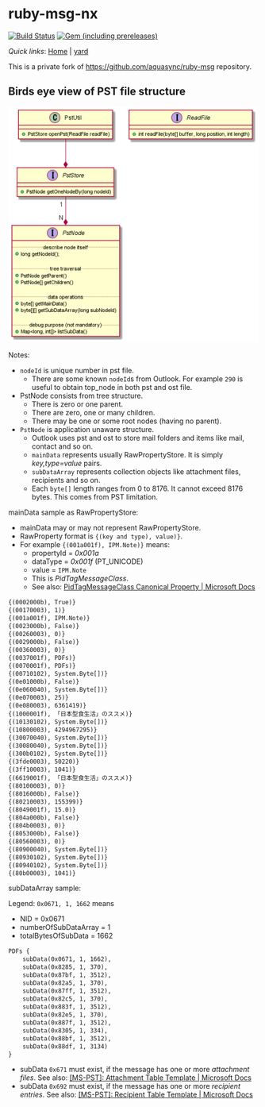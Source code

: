 # ruby-msg-nx

[![Build Status](https://dev.azure.com/HiraokaHyperTools/ruby-msg/_apis/build/status/HiraokaHyperTools.ruby-msg?branchName=dev)](https://dev.azure.com/HiraokaHyperTools/ruby-msg/_build/latest?definitionId=12&branchName=dev)
[![Gem (including prereleases)](https://img.shields.io/gem/v/ruby-msg-nx?include_prereleases)](https://rubygems.org/gems/ruby-msg-nx)

_Quick links_: [Home](https://hiraokahypertools.github.io/ruby-msg/) | [yard](https://hiraokahypertools.github.io/ruby-msg/doc/index.html)

This is a private fork of https://github.com/aquasync/ruby-msg repository.

## Birds eye view of PST file structure

![](out/plantuml/base/schematic.png)

Notes:

- `nodeId` is unique number in pst file.
  - There are some known `nodeId`s from Outlook. For example `290` is useful to obtain top_node in both pst and ost file.
- PstNode consists from tree structure. 
  - There is zero or one parent.
  - There are zero, one or many children.
  - There may be one or some root nodes (having no parent).
- `PstNode` is application unaware structure.
  - Outlook uses pst and ost to store mail folders and items like mail, contact and so on.
  - `mainData` represents usually RawPropertyStore. It is simply _key,type=value_ pairs.
  - `subDataArray` represents collection objects like attachment files, recipients and so on.
  - Each `byte[]` length ranges from 0 to 8176. It cannot exceed 8176 bytes. This comes from PST limitation.

mainData sample as RawPropertyStore:

- mainData may or may not represent RawPropertyStore.
- RawProperty format is `{(key and type), value)}`.
- For example `{(001a001f), IPM.Note)}` means:
  - propertyId = _0x001a_
  - dataType = _0x001f_ (PT_UNICODE)
  - value = `IPM.Note`
  - This is _PidTagMessageClass_.
  - See also: [PidTagMessageClass Canonical Property | Microsoft Docs](https://docs.microsoft.com/en-us/office/client-developer/outlook/mapi/pidtagmessageclass-canonical-property)

```
{(0002000b), True)}
{(00170003), 1)}
{(001a001f), IPM.Note)}
{(0023000b), False)}
{(00260003), 0)}
{(0029000b), False)}
{(00360003), 0)}
{(0037001f), PDFs)}
{(0070001f), PDFs)}
{(00710102), System.Byte[])}
{(0e01000b), False)}
{(0e060040), System.Byte[])}
{(0e070003), 25)}
{(0e080003), 6361419)}
{(1000001f), 「日本型食生活」のススメ)}
{(10130102), System.Byte[])}
{(10800003), 4294967295)}
{(30070040), System.Byte[])}
{(30080040), System.Byte[])}
{(300b0102), System.Byte[])}
{(3fde0003), 50220)}
{(3ff10003), 1041)}
{(6619001f), 「日本型食生活」のススメ)}
{(80100003), 0)}
{(8016000b), False)}
{(80210003), 155399)}
{(8049001f), 15.0)}
{(804a000b), False)}
{(804b0003), 0)}
{(8053000b), False)}
{(80560003), 0)}
{(80900040), System.Byte[])}
{(80930102), System.Byte[])}
{(80940102), System.Byte[])}
{(80b00003), 1041)}
```

subDataArray sample:

Legend: `0x0671, 1, 1662` means

- NID = 0x0671
- numberOfSubDataArray = 1
- totalBytesOfSubData = 1662

```
PDFs {
    subData(0x0671, 1, 1662), 
    subData(0x8285, 1, 370), 
    subData(0x87bf, 1, 3512), 
    subData(0x82a5, 1, 370), 
    subData(0x87ff, 1, 3512), 
    subData(0x82c5, 1, 370), 
    subData(0x883f, 1, 3512), 
    subData(0x82e5, 1, 370), 
    subData(0x887f, 1, 3512), 
    subData(0x8305, 1, 334), 
    subData(0x88bf, 1, 3512), 
    subData(0x88df, 1, 3134)
}
```

- subData `0x671` must exist, if the message has one or more _attachment files_. See also: [[MS-PST]: Attachment Table Template | Microsoft Docs](https://docs.microsoft.com/en-us/openspecs/office_file_formats/ms-pst/47c336f7-2d9b-4f22-91c7-5bb422aaebbb)
- subData `0x692` must exist, if the message has one or more _recipient entries_. See also: [[MS-PST]: Recipient Table Template | Microsoft Docs](https://docs.microsoft.com/en-us/openspecs/office_file_formats/ms-pst/bb069b2b-80ad-46d5-b86f-33487d16bf0c)

